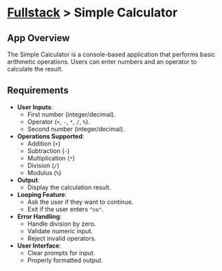 # [Fullstack](../../) > Simple Calculator

## App Overview
The Simple Calculator is a console-based application that performs basic arithmetic operations. Users can enter numbers and an operator to calculate the result.

## Requirements
- **User Inputs**:
  - First number (integer/decimal).
  - Operator (`+`, `-`, `*`, `/`, `%`).
  - Second number (integer/decimal).
- **Operations Supported**:
  - Addition (`+`)
  - Subtraction (`-`)
  - Multiplication (`*`)
  - Division (`/`)
  - Modulus (`%`)
- **Output**:
  - Display the calculation result.
- **Looping Feature**:
  - Ask the user if they want to continue.
  - Exit if the user enters `"no"`.
- **Error Handling**:
  - Handle division by zero.
  - Validate numeric input.
  - Reject invalid operators.
- **User Interface**:
  - Clear prompts for input.
  - Properly formatted output.


